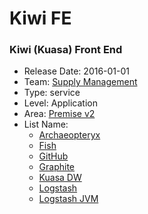 # Kiwi FE
### Kiwi (Kuasa) Front End
* Release Date: 2016-01-01
* Team: [Supply Management](../teams/supply.md)
* Type: service
* Level: Application
* Area: [Premise v2](../areas/v2.png)
* List Name:
  * [Archaeopteryx](archaeopteryx.md)
  * [Fish](fish.md)
  * [GitHub](github.md)
  * [Graphite](graphite.md)
  * [Kuasa DW](kuasa-dw.md)
  * [Logstash](logstash.md)
  * [Logstash JVM](logstash-jvm.md)
